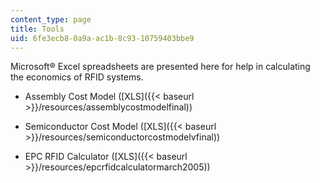 ```yaml
---
content_type: page
title: Tools
uid: 6fe3ecb8-0a9a-ac1b-8c93-10759403bbe9
---
```


Microsoft® Excel spreadsheets are presented here for help in calculating the economics of RFID systems.

*   Assembly Cost Model ([XLS]({{< baseurl >}}/resources/assemblycostmodelfinal))
    
*   Semiconductor Cost Model ([XLS]({{< baseurl >}}/resources/semiconductorcostmodelvfinal))
    
*   EPC RFID Calculator ([XLS]({{< baseurl >}}/resources/epcrfidcalculatormarch2005))